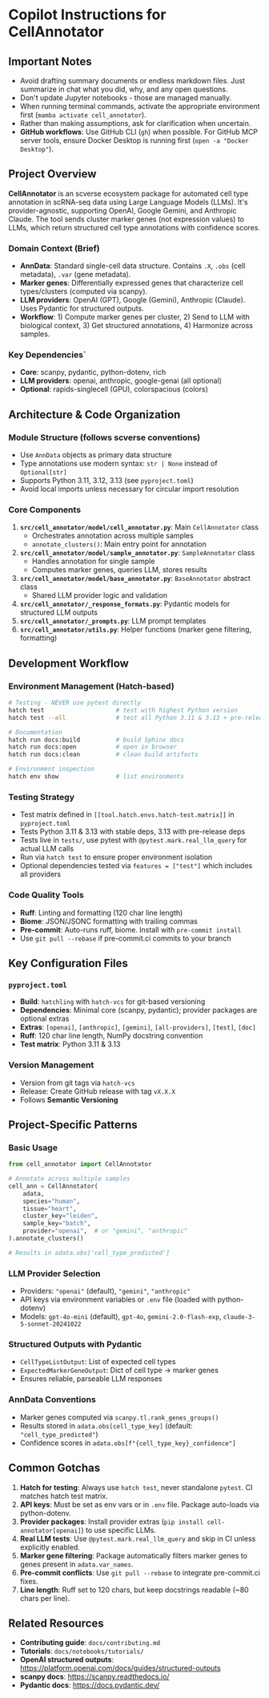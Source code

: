 # Copilot Instructions for CellAnnotator

## Important Notes
- Avoid drafting summary documents or endless markdown files. Just summarize in chat what you did, why, and any open questions.
- Don't update Jupyter notebooks - those are managed manually.
- When running terminal commands, activate the appropriate environment first (`mamba activate cell_annotator`).
- Rather than making assumptions, ask for clarification when uncertain.
- **GitHub workflows**: Use GitHub CLI (`gh`) when possible. For GitHub MCP server tools, ensure Docker Desktop is running first (`open -a "Docker Desktop"`).

## Project Overview

**CellAnnotator** is an scverse ecosystem package for automated cell type annotation in scRNA-seq data using Large Language Models (LLMs). It's provider-agnostic, supporting OpenAI, Google Gemini, and Anthropic Claude. The tool sends cluster marker genes (not expression values) to LLMs, which return structured cell type annotations with confidence scores.

### Domain Context (Brief)
- **AnnData**: Standard single-cell data structure. Contains `.X`, `.obs` (cell metadata), `.var` (gene metadata).
- **Marker genes**: Differentially expressed genes that characterize cell types/clusters (computed via scanpy).
- **LLM providers**: OpenAI (GPT), Google (Gemini), Anthropic (Claude). Uses Pydantic for structured outputs.
- **Workflow**: 1) Compute marker genes per cluster, 2) Send to LLM with biological context, 3) Get structured annotations, 4) Harmonize across samples.

### Key Dependencies`
- **Core**: scanpy, pydantic, python-dotenv, rich
- **LLM providers**: openai, anthropic, google-genai (all optional)
- **Optional**: rapids-singlecell (GPU), colorspacious (colors)

## Architecture & Code Organization

### Module Structure (follows scverse conventions)
- Use `AnnData` objects as primary data structure
- Type annotations use modern syntax: `str | None` instead of `Optional[str]`
- Supports Python 3.11, 3.12, 3.13 (see `pyproject.toml`)
- Avoid local imports unless necessary for circular import resolution

### Core Components
1. **`src/cell_annotator/model/cell_annotator.py`**: Main `CellAnnotator` class
   - Orchestrates annotation across multiple samples
   - `annotate_clusters()`: Main entry point for annotation
2. **`src/cell_annotator/model/sample_annotator.py`**: `SampleAnnotator` class
   - Handles annotation for single sample
   - Computes marker genes, queries LLM, stores results
3. **`src/cell_annotator/model/base_annotator.py`**: `BaseAnnotator` abstract class
   - Shared LLM provider logic and validation
4. **`src/cell_annotator/_response_formats.py`**: Pydantic models for structured LLM outputs
5. **`src/cell_annotator/_prompts.py`**: LLM prompt templates
6. **`src/cell_annotator/utils.py`**: Helper functions (marker gene filtering, formatting)

## Development Workflow

### Environment Management (Hatch-based)
```bash
# Testing - NEVER use pytest directly
hatch test                    # test with highest Python version
hatch test --all              # test all Python 3.11 & 3.13 + pre-release

# Documentation
hatch run docs:build          # build Sphinx docs
hatch run docs:open           # open in browser
hatch run docs:clean          # clean build artifacts

# Environment inspection
hatch env show                # list environments
```

### Testing Strategy
- Test matrix defined in `[[tool.hatch.envs.hatch-test.matrix]]` in `pyproject.toml`
- Tests Python 3.11 & 3.13 with stable deps, 3.13 with pre-release deps
- Tests live in `tests/`, use pytest with `@pytest.mark.real_llm_query` for actual LLM calls
- Run via `hatch test` to ensure proper environment isolation
- Optional dependencies tested via `features = ["test"]` which includes all providers

### Code Quality Tools
- **Ruff**: Linting and formatting (120 char line length)
- **Biome**: JSON/JSONC formatting with trailing commas
- **Pre-commit**: Auto-runs ruff, biome. Install with `pre-commit install`
- Use `git pull --rebase` if pre-commit.ci commits to your branch

## Key Configuration Files

### `pyproject.toml`
- **Build**: `hatchling` with `hatch-vcs` for git-based versioning
- **Dependencies**: Minimal core (scanpy, pydantic); provider packages are optional extras
- **Extras**: `[openai]`, `[anthropic]`, `[gemini]`, `[all-providers]`, `[test]`, `[doc]`
- **Ruff**: 120 char line length, NumPy docstring convention
- **Test matrix**: Python 3.11 & 3.13

### Version Management
- Version from git tags via `hatch-vcs`
- Release: Create GitHub release with tag `vX.X.X`
- Follows **Semantic Versioning**

## Project-Specific Patterns

### Basic Usage
```python
from cell_annotator import CellAnnotator

# Annotate across multiple samples
cell_ann = CellAnnotator(
    adata,
    species="human",
    tissue="heart",
    cluster_key="leiden",
    sample_key="batch",
    provider="openai",  # or "gemini", "anthropic"
).annotate_clusters()

# Results in adata.obs['cell_type_predicted']
```

### LLM Provider Selection
- Providers: `"openai"` (default), `"gemini"`, `"anthropic"`
- API keys via environment variables or `.env` file (loaded with python-dotenv)
- Models: `gpt-4o-mini` (default), `gpt-4o`, `gemini-2.0-flash-exp`, `claude-3-5-sonnet-20241022`

### Structured Outputs with Pydantic
- `CellTypeListOutput`: List of expected cell types
- `ExpectedMarkerGeneOutput`: Dict of cell type → marker genes
- Ensures reliable, parseable LLM responses

### AnnData Conventions
- Marker genes computed via `scanpy.tl.rank_genes_groups()`
- Results stored in `adata.obs[cell_type_key]` (default: `"cell_type_predicted"`)
- Confidence scores in `adata.obs[f"{cell_type_key}_confidence"]`

## Common Gotchas

1. **Hatch for testing**: Always use `hatch test`, never standalone `pytest`. CI matches hatch test matrix.
2. **API keys**: Must be set as env vars or in `.env` file. Package auto-loads via python-dotenv.
3. **Provider packages**: Install provider extras (`pip install cell-annotator[openai]`) to use specific LLMs.
4. **Real LLM tests**: Use `@pytest.mark.real_llm_query` and skip in CI unless explicitly enabled.
5. **Marker gene filtering**: Package automatically filters marker genes to genes present in `adata.var_names`.
6. **Pre-commit conflicts**: Use `git pull --rebase` to integrate pre-commit.ci fixes.
7. **Line length**: Ruff set to 120 chars, but keep docstrings readable (~80 chars per line).

## Related Resources

- **Contributing guide**: `docs/contributing.md`
- **Tutorials**: `docs/notebooks/tutorials/`
- **OpenAI structured outputs**: https://platform.openai.com/docs/guides/structured-outputs
- **scanpy docs**: https://scanpy.readthedocs.io/
- **Pydantic docs**: https://docs.pydantic.dev/
